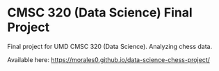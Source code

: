 # CMSC 320 (Data Science) Final Project
Final project for UMD CMSC 320 (Data Science). Analyzing chess data.

Available here: https://morales0.github.io/data-science-chess-project/
